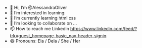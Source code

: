 - 👋 Hi, I’m @AlessandraOliver
- 👀 I’m interested in learning
- 🌱 I’m currently learning html css
- 💞️ I’m looking to collaborate on ...
- 📫 How to reach me Linkedin https://www.linkedin.com/feed/?trk=guest_homepage-basic_nav-header-signin
- 😄 Pronouns: Ela / Dela / She / Her


<!---
AlessandraOliver/AlessandraOliver is a ✨ special ✨ repository because its `README.md` (this file) appears on your GitHub profile.
You can click the Preview link to take a look at your changes.
--->
